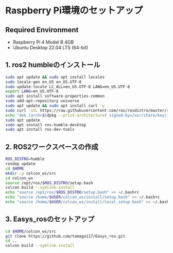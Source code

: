 # Raspberry Pi環境のセットアップ 

## Required Environment
* Raspberry Pi 4 Model B 4GB
* Ubuntu Desktop 22.04 LTS (64-bit) 

## 1. ros2 humbleのインストール

```bash
sudo apt update && sudo apt install locales
sudo locale-gen en_US en_US.UTF-8
sudo update-locale LC_ALL=en_US.UTF-8 LANG=en_US.UTF-8
export LANG=en_US.UTF-8
sudo apt install software-properties-common
sudo add-apt-repository universe
sudo apt update && sudo apt install curl -y
sudo curl -sSL https://raw.githubusercontent.com/ros/rosdistro/master/ros.key -o /usr/share/keyrings/ros-archive-keyring.gpg
echo "deb [arch=$(dpkg --print-architecture) signed-by=/usr/share/keyrings/ros-archive-keyring.gpg] http://packages.ros.org/ros2/ubuntu $(. /etc/os-release && echo $UBUNTU_CODENAME) main" | sudo tee /etc/apt/sources.list.d/ros2.list > /dev/null
sudo apt update
sudo apt install ros-humble-desktop
sudo apt install ros-dev-tools
```

## 2. ROS2ワークスペースの作成

```bash
ROS_DISTRO=humble
rosdep update
cd $HOME
mkdir -p colcon_ws/src
cd colcon_ws
source /opt/ros/$ROS_DISTRO/setup.bash
colcon build --symlink-install
echo "source /opt/ros/$ROS_DISTRO/setup.bash" >> ~/.bashrc
echo "source /home/$USER/colcon_ws/install/setup.bash" >> ~/.bashrc
echo "source /home/$USER/colcon_ws/install/local_setup.bash" >> ~/.bashrc
```

## 3. Easys_rosのセットアップ

```bash
cd $HOME/colcon_ws/src
git clone https://github.com/tamago117/Easys_ros.git
cd ..
colcon build --symlink-install
```
